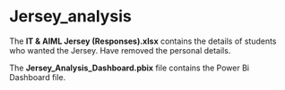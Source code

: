 # Jersey_analysis

The **IT & AIML Jersey (Responses).xlsx** contains the details of students who wanted the Jersey. Have removed the personal details. 

The **Jersey_Analysis_Dashboard.pbix** file contains the Power Bi Dashboard file. 


